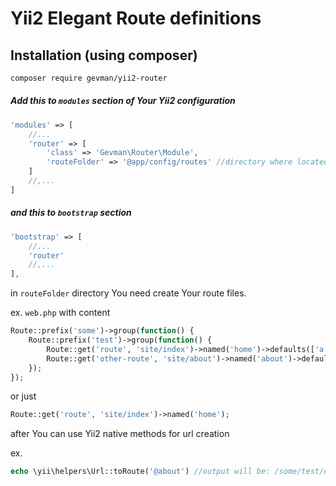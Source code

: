 # Yii2 Elegant Route definitions


## Installation (using composer)

```bash
composer require gevman/yii2-router
```


##### Add this to `modules` section of Your Yii2 configuration

```php
'modules' => [
    //...
    'router' => [
        'class' => 'Gevman\Router\Module',
        'routeFolder' => '@app/config/routes' //directory where located route files
    ]
    //,...
]
```

##### and this to `bootstrap` section

```php
'bootstrap' => [
    //...
    'router'
    //,...
],
```

in `routeFolder` directory You need create Your route files.

ex. `web.php` with content

```php
Route::prefix('some')->group(function() {
    Route::prefix('test')->group(function() {
        Route::get('route', 'site/index')->named('home')->defaults(['a' => 'b']);
        Route::get('other-route', 'site/about')->named('about')->defaults(['c' => 'd']);
    });
});
```

or just

```php
Route::get('route', 'site/index')->named('home');
```

after You can use Yii2 native methods for url creation

ex.

```php
echo \yii\helpers\Url::toRoute('@about') //output will be: /some/test/other-route
```